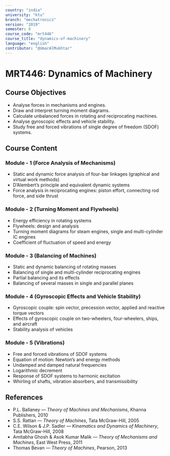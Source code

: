 ```yaml
---
country: "india"
university: "ktu"
branch: "mechatronics"
version: "2019"
semester: 8
course_code: "mrt446"
course_title: "dynamics-of-machinery"
language: "english"
contributor: "@UmarAlMukhtar"
---
```


# MRT446: Dynamics of Machinery

## Course Objectives

* Analyse forces in mechanisms and engines.
* Draw and interpret turning moment diagrams.
* Calculate unbalanced forces in rotating and reciprocating machines.
* Analyse gyroscopic effects and vehicle stability.
* Study free and forced vibrations of single degree of freedom (SDOF) systems.

## Course Content

### Module - 1 (Force Analysis of Mechanisms)

* Static and dynamic force analysis of four-bar linkages (graphical and virtual work methods)
* D’Alembert’s principle and equivalent dynamic systems
* Force analysis in reciprocating engines: piston effort, connecting rod force, and side thrust

### Module - 2 (Turning Moment and Flywheels)

* Energy efficiency in rotating systems
* Flywheels: design and analysis
* Turning moment diagrams for steam engines, single and multi-cylinder IC engines
* Coefficient of fluctuation of speed and energy

### Module - 3 (Balancing of Machines)

* Static and dynamic balancing of rotating masses
* Balancing of single and multi-cylinder reciprocating engines
* Partial balancing and its effects
* Balancing of several masses in single and parallel planes

### Module - 4 (Gyroscopic Effects and Vehicle Stability)

* Gyroscopic couple: spin vector, precession vector, applied and reactive torque vectors
* Effects of gyroscopic couple on two-wheelers, four-wheelers, ships, and aircraft
* Stability analysis of vehicles

### Module - 5 (Vibrations)

* Free and forced vibrations of SDOF systems
* Equation of motion: Newton’s and energy methods
* Undamped and damped natural frequencies
* Logarithmic decrement
* Response of SDOF systems to harmonic excitation
* Whirling of shafts, vibration absorbers, and transmissibility

## References

* P.L. Ballaney — *Theory of Machines and Mechanisms*, Khanna Publishers, 2010
* S.S. Rattan — *Theory of Machines*, Tata McGraw-Hill, 2005
* C.E. Wilson & J.P. Sadler — *Kinematics and Dynamics of Machinery*, Tata McGraw-Hill, 2008
* Amitabha Ghosh & Asok Kumar Malik — *Theory of Mechanisms and Machines*, East West Press, 2011
* Thomas Bevan — *Theory of Machines*, Pearson, 2013
